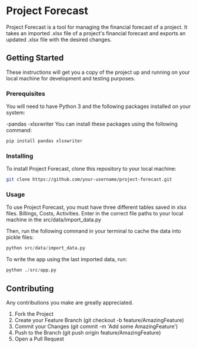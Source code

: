 # Project Forecast

Project Forecast is a tool for managing the financial forecast of a project. It takes an imported .xlsx file of a project's financial forecast and exports an updated .xlsx file with the desired changes.

## Getting Started

These instructions will get you a copy of the project up and running on your local machine for development and testing purposes.

### Prerequisites

You will need to have Python 3 and the following packages installed on your system:

-pandas
-xlsxwriter
You can install these packages using the following command:

```python
pip install pandas xlsxwriter
```

### Installing

To install Project Forecast, clone this repository to your local machine:

```bash
git clone https://github.com/your-username/project-forecast.git
```

### Usage

To use Project Forecast, you must have three different tables saved in xlsx files. Billings, Costs, Activities. Enter in the correct file paths to your local machine in the src/data/import_data.py

Then, run the following command in your terminal to cache the data into pickle files:

```python
python src/data/import_data.py
```

To write the app using the last imported data, run:

```python
python ./src/app.py
```

## Contributing

Any contributions you make are greatly appreciated.

1. Fork the Project
2. Create your Feature Branch (git checkout -b feature/AmazingFeature)
3. Commit your Changes (git commit -m 'Add some AmazingFeature')
4. Push to the Branch (git push origin feature/AmazingFeature)
5. Open a Pull Request

